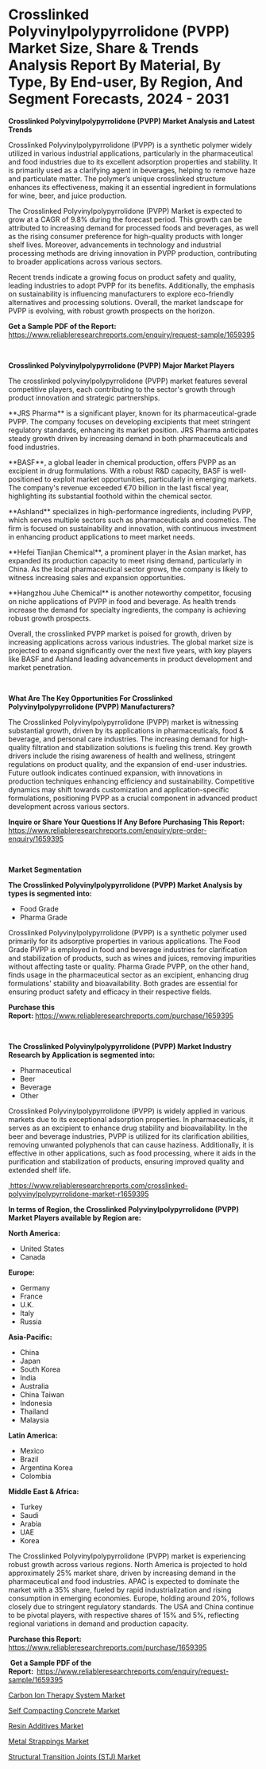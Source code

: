 <p><h1>Crosslinked Polyvinylpolypyrrolidone (PVPP) Market Size, Share & Trends Analysis Report By Material, By Type, By End-user, By Region, And Segment Forecasts, 2024 - 2031</h1></p><p><strong>Crosslinked Polyvinylpolypyrrolidone (PVPP) Market Analysis and Latest Trends</strong></p>
<p><p>Crosslinked Polyvinylpolypyrrolidone (PVPP) is a synthetic polymer widely utilized in various industrial applications, particularly in the pharmaceutical and food industries due to its excellent adsorption properties and stability. It is primarily used as a clarifying agent in beverages, helping to remove haze and particulate matter. The polymer’s unique crosslinked structure enhances its effectiveness, making it an essential ingredient in formulations for wine, beer, and juice production.</p><p>The Crosslinked Polyvinylpolypyrrolidone (PVPP) Market is expected to grow at a CAGR of 9.8% during the forecast period. This growth can be attributed to increasing demand for processed foods and beverages, as well as the rising consumer preference for high-quality products with longer shelf lives. Moreover, advancements in technology and industrial processing methods are driving innovation in PVPP production, contributing to broader applications across various sectors.</p><p>Recent trends indicate a growing focus on product safety and quality, leading industries to adopt PVPP for its benefits. Additionally, the emphasis on sustainability is influencing manufacturers to explore eco-friendly alternatives and processing solutions. Overall, the market landscape for PVPP is evolving, with robust growth prospects on the horizon.</p></p>
<p><strong>Get a Sample PDF of the Report:&nbsp;</strong> <a href="https://www.reliableresearchreports.com/enquiry/request-sample/1659395?utm_campaign=33&utm_medium=2&utm_source=Github&utm_content=ia&utm_term=09122024&utm_id=crosslinked-polyvinylpolypyrrolidone-pvpp">https://www.reliableresearchreports.com/enquiry/request-sample/1659395</a></p>
<p>&nbsp;</p>
<p><strong>Crosslinked Polyvinylpolypyrrolidone (PVPP) Major Market Players</strong></p>
<p><p>The crosslinked polyvinylpolypyrrolidone (PVPP) market features several competitive players, each contributing to the sector's growth through product innovation and strategic partnerships.</p><p>**JRS Pharma** is a significant player, known for its pharmaceutical-grade PVPP. The company focuses on developing excipients that meet stringent regulatory standards, enhancing its market position. JRS Pharma anticipates steady growth driven by increasing demand in both pharmaceuticals and food industries.</p><p>**BASF**, a global leader in chemical production, offers PVPP as an excipient in drug formulations. With a robust R&D capacity, BASF is well-positioned to exploit market opportunities, particularly in emerging markets. The company's revenue exceeded €70 billion in the last fiscal year, highlighting its substantial foothold within the chemical sector.</p><p>**Ashland** specializes in high-performance ingredients, including PVPP, which serves multiple sectors such as pharmaceuticals and cosmetics. The firm is focused on sustainability and innovation, with continuous investment in enhancing product applications to meet market needs.</p><p>**Hefei Tianjian Chemical**, a prominent player in the Asian market, has expanded its production capacity to meet rising demand, particularly in China. As the local pharmaceutical sector grows, the company is likely to witness increasing sales and expansion opportunities.</p><p>**Hangzhou Juhe Chemical** is another noteworthy competitor, focusing on niche applications of PVPP in food and beverage. As health trends increase the demand for specialty ingredients, the company is achieving robust growth prospects.</p><p>Overall, the crosslinked PVPP market is poised for growth, driven by increasing applications across various industries. The global market size is projected to expand significantly over the next five years, with key players like BASF and Ashland leading advancements in product development and market penetration.</p></p>
<p>&nbsp;</p>
<p><strong>What Are The Key Opportunities For Crosslinked Polyvinylpolypyrrolidone (PVPP) Manufacturers?</strong></p>
<p><p>The Crosslinked Polyvinylpolypyrrolidone (PVPP) market is witnessing substantial growth, driven by its applications in pharmaceuticals, food & beverage, and personal care industries. The increasing demand for high-quality filtration and stabilization solutions is fueling this trend. Key growth drivers include the rising awareness of health and wellness, stringent regulations on product quality, and the expansion of end-user industries. Future outlook indicates continued expansion, with innovations in production techniques enhancing efficiency and sustainability. Competitive dynamics may shift towards customization and application-specific formulations, positioning PVPP as a crucial component in advanced product development across various sectors.</p></p>
<p><strong>Inquire or Share Your Questions If Any Before Purchasing This Report:</strong> <a href="https://www.reliableresearchreports.com/enquiry/pre-order-enquiry/1659395?utm_campaign=33&utm_medium=2&utm_source=Github&utm_content=ia&utm_term=09122024&utm_id=crosslinked-polyvinylpolypyrrolidone-pvpp">https://www.reliableresearchreports.com/enquiry/pre-order-enquiry/1659395</a></p>
<p>&nbsp;</p>
<p><strong>Market Segmentation</strong></p>
<p><strong>The Crosslinked Polyvinylpolypyrrolidone (PVPP) Market Analysis by types is segmented into:</strong></p>
<p><ul><li>Food Grade</li><li>Pharma Grade</li></ul></p>
<p><p>Crosslinked Polyvinylpolypyrrolidone (PVPP) is a synthetic polymer used primarily for its adsorptive properties in various applications. The Food Grade PVPP is employed in food and beverage industries for clarification and stabilization of products, such as wines and juices, removing impurities without affecting taste or quality. Pharma Grade PVPP, on the other hand, finds usage in the pharmaceutical sector as an excipient, enhancing drug formulations' stability and bioavailability. Both grades are essential for ensuring product safety and efficacy in their respective fields.</p></p>
<p><strong>Purchase this Report:&nbsp;</strong><a href="https://www.reliableresearchreports.com/purchase/1659395?utm_campaign=33&utm_medium=2&utm_source=Github&utm_content=ia&utm_term=09122024&utm_id=crosslinked-polyvinylpolypyrrolidone-pvpp">https://www.reliableresearchreports.com/purchase/1659395</a></p>
<p>&nbsp;</p>
<p><strong>The Crosslinked Polyvinylpolypyrrolidone (PVPP) Market Industry Research by Application is segmented into:</strong></p>
<p><ul><li>Pharmaceutical</li><li>Beer</li><li>Beverage</li><li>Other</li></ul></p>
<p><p>Crosslinked Polyvinylpolypyrrolidone (PVPP) is widely applied in various markets due to its exceptional adsorption properties. In pharmaceuticals, it serves as an excipient to enhance drug stability and bioavailability. In the beer and beverage industries, PVPP is utilized for its clarification abilities, removing unwanted polyphenols that can cause haziness. Additionally, it is effective in other applications, such as food processing, where it aids in the purification and stabilization of products, ensuring improved quality and extended shelf life.</p></p>
<p><a href="https://www.reliableresearchreports.com/crosslinked-polyvinylpolypyrrolidone-market-r1659395?utm_campaign=33&utm_medium=2&utm_source=Github&utm_content=ia&utm_term=09122024&utm_id=crosslinked-polyvinylpolypyrrolidone-pvpp">&nbsp;https://www.reliableresearchreports.com/crosslinked-polyvinylpolypyrrolidone-market-r1659395</a></p>
<p><strong>In terms of Region, the Crosslinked Polyvinylpolypyrrolidone (PVPP) Market Players available by Region are:</strong></p>
<p>
    <p> <strong> North America: </strong>
        <ul>
            <li>United States</li>
            <li>Canada</li>
        </ul>
        </p> 
    <p> <strong> Europe: </strong>
        <ul>
            <li>Germany</li>
            <li>France</li>
            <li>U.K.</li>
            <li>Italy</li>
            <li>Russia</li>
        </ul>
        </p> 
    <p> <strong> Asia-Pacific: </strong>
        <ul>
            <li>China</li>
            <li>Japan</li>
            <li>South Korea</li>
            <li>India</li>
            <li>Australia</li>
            <li>China Taiwan</li>
            <li>Indonesia</li>
            <li>Thailand</li>
            <li>Malaysia</li>
        </ul>
        </p> 
    <p> <strong> Latin America: </strong>
        <ul>
            <li>Mexico</li>
            <li>Brazil</li>
            <li>Argentina Korea</li>
            <li>Colombia</li>
        </ul>
        </p> 
    <p> <strong> Middle East & Africa: </strong>
        <ul>
            <li>Turkey</li>
            <li>Saudi</li>
            <li>Arabia</li>
            <li>UAE</li>
            <li>Korea</li>
        </ul>
    </p>
    </p>
<p><p>The Crosslinked Polyvinylpolypyrrolidone (PVPP) market is experiencing robust growth across various regions. North America is projected to hold approximately 25% market share, driven by increasing demand in the pharmaceutical and food industries. APAC is expected to dominate the market with a 35% share, fueled by rapid industrialization and rising consumption in emerging economies. Europe, holding around 20%, follows closely due to stringent regulatory standards. The USA and China continue to be pivotal players, with respective shares of 15% and 5%, reflecting regional variations in demand and production capacity.</p></p>
<p><strong>Purchase this Report: </strong><a href="https://www.reliableresearchreports.com/purchase/1659395?utm_campaign=33&utm_medium=2&utm_source=Github&utm_content=ia&utm_term=09122024&utm_id=crosslinked-polyvinylpolypyrrolidone-pvpp">https://www.reliableresearchreports.com/purchase/1659395</a></p>
<p>&nbsp;<strong>Get a Sample PDF of the Report:&nbsp;&nbsp;</strong><a href="https://www.reliableresearchreports.com/enquiry/request-sample/1659395?utm_campaign=33&utm_medium=2&utm_source=Github&utm_content=ia&utm_term=09122024&utm_id=crosslinked-polyvinylpolypyrrolidone-pvpp">https://www.reliableresearchreports.com/enquiry/request-sample/1659395</a></p>
<p><strong></strong></p>
<p><p><a href="https://github.com/JakirUddin651/Market-Research-Report-List-1/blob/main/carbon-ion-therapy-system-market.md?utm_campaign=33&utm_medium=2&utm_source=Github&utm_content=ia&utm_term=09122024&utm_id=crosslinked-polyvinylpolypyrrolidone-pvpp">Carbon Ion Therapy System Market</a></p><p><a href="https://www.linkedin.com/pulse/study-onthe-value-market-segmentation-share-analysis-self-603ae?utm_campaign=33&utm_medium=2&utm_source=Github&utm_content=ia&utm_term=09122024&utm_id=crosslinked-polyvinylpolypyrrolidone-pvpp">Self Compacting Concrete Market</a></p><p><a href="https://www.linkedin.com/pulse/global-resin-additives-market-study-2024-2031-137-cagr-in-depth-v4bff?utm_campaign=33&utm_medium=2&utm_source=Github&utm_content=ia&utm_term=09122024&utm_id=crosslinked-polyvinylpolypyrrolidone-pvpp">Resin Additives Market</a></p><p><a href="https://www.linkedin.com/pulse/metal-strappings-market-expected-grow-44-cagr-from-2024-2031-bz0uf?utm_campaign=33&utm_medium=2&utm_source=Github&utm_content=ia&utm_term=09122024&utm_id=crosslinked-polyvinylpolypyrrolidone-pvpp">Metal Strappings Market</a></p><p><a href="https://github.com/gerdabatiskzv9/Market-Research-Report-List-1/blob/main/structural-transition-joints-stj-market.md?utm_campaign=33&utm_medium=2&utm_source=Github&utm_content=ia&utm_term=09122024&utm_id=crosslinked-polyvinylpolypyrrolidone-pvpp">Structural Transition Joints (STJ) Market</a></p></p>